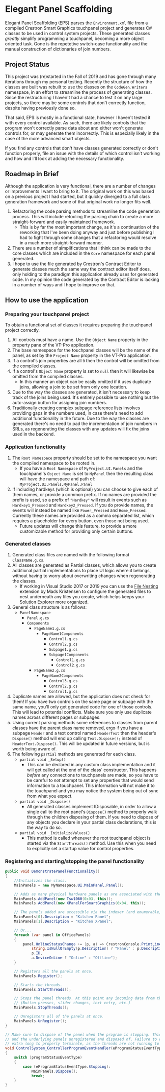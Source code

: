 ﻿# Elegant Panel Scaffolding

Elegant Panel Scaffolding (EPS) parses the `Environment.xml` file from a compiled Crestron Smart Graphics touchpanel project and generates C# classes to be used in control system projects. These generated classes *greatly* simplify programming a touchpanel, becoming a more object oriented task. Gone is the repetetive switch-case functionality and the manual construction of dictionaries of join numbers.

## Project Status

This project was (re)started in the Fall of 2019 and has gone through many iterations through my personal testing. Recently the structure of how the classes are built was rebuilt to use the classes on the `CodeGen.Writers` namespace, in an effort to streamline the process of generating classes. Since the restructuring I haven't had a chance to test it on any large projects, so there may be some controls that don't correctly function, despite having previously done so.

That said, EPS is mostly in a functional state, however I haven't tested it with every control available. As such, there are likely controls that the program won't correctly parse data about and either won't generate controls for, or may generate them incorrectly. This is especially likely in the case of the more advanced smart objects.

If you find any controls that don't have classes generated correctly or don't function properly, file an issue with the details of which control isn't working and how and I'll look at adding the necessary functionality.

## Roadmap in Brief

Although the application is very functional, there are a number of changes or improvements I want to bring to it. The original work on this was based on a previous project I had started, but it quickly diverged to a full class generation framework and some of that original work no longer fits well.

1. Refactoring the code parsing methods to streamline the code generation process. This will include retooling the parsing chain to create a more straight-forward and easily maintained framework.
   * This is by far the most important change, as it's a continuation of the reworking that I've been doing anyway and just before publishing I had to fight through some changes that a refactoring would resolve in a much more straight-forward manner.
2. There are a number of simplifications that I think can be made to the core classes which are included in the `Core` namespace for each panel generated.
3. I hope to use the file generated by Crestron's Contract Editor to generate classes much the same way the contract editor itself does, only holding to the paradigm this application already uses for generated code. In my opinion the code generated by the Contract Editor is lacking in a number of ways and I hope to improve on that.

## How to use the application

### Preparing your touchpanel project

To obtain a functional set of classes it requires preparing the touchpanel project correctly.

1. All controls must have a name. Use the `Object Name` property in the property pane of the VT-Pro application.
2. The base namespace for the touchpanel classes will be the name of the panel, as set by the `Project Name` property in the VT-Pro application.
3. If a control's join properties are all `0` then the control will be omitted from the compiled classes.
4. If a control's `Object Name` property is set to `null` then it will likewise be omitted from the compiled classes.
   * In this manner an object can be easily omitted if it uses duplicate joins, allowing a join to be set from only one location.
5. Due to the way the classes are generated, it isn't necessary to keep track of the joins being used. It's entirely possible to use nothing but the auto-assign button for assigning join numbers.
6. Traditionally creating complex subpage reference lists involves providing gaps in the numbers used, in case there's need to add additional functionality in the future. Due to the way the classes are generated there's no need to pad the incrementation of join numbers in SRLs, as regenerating the classes with any updates will fix the joins used in the backend.

### Application functionality

1. The `Root Namespace` property should be set to the namespace you want the compiled namespace to be rooted in.
   * If you have a `Root Namespace` of `MyProject.UI.Panels` and the touchpanel's `Object Name` is set to `MyPanel` then the resulting class will have the namespace and path of: `MyProject.UI.Panels.MyPanel.Panel`
2. If including hardkeys (which is optional) you can choose to give each of them names, or provide a common prefix. If no names are provided the prefix is used, so a prefix of `"Hardkey"` will result in events such as `Hardkey1_Pressed` and `Hardkey2_Pressed`. If you do provide names, the events will instead be named like `Power_Pressed` and `Home_Pressed`. Currently these names are provided as a comma separated list, which requires a placeholder for every button, even those not being used.
   * Future updates will change this feature, to provide a more customizable method for providing only certain buttons.

### Generated classes

1. Generated class files are named with the following format `ClassName.g.cs`.
2. All classes are generated as Partial classes, which allows you to create additional partial implementations to place UI logic where it belongs, without having to worry about overwriting changes when regenerating the classes.
   * If working in Visual Studio 2017 or 2019 you can use the [File Nesting](https://marketplace.visualstudio.com/items?itemName=MadsKristensen.FileNesting) extension by Mads Kristensen to configure the generated files to nest underneath any files you create, which helps keeps your Solution Explorer more organized.
3. General class structure is as follows:
   * `PanelNamespace`
     * `Panel.g.cs`
     * `Components`
       * `PageName1.g.cs`
         * `PageName1Components`
           * `Control1.g.cs`
           * `Control2.g.cs`
           * `Subpage1.g.cs`
           * `Subpage1Components`
             * `Control1.g.cs`
             * `Control2.g.cs`  
       * `PageName2.g.cs`
         * `PageName2Components`
           * `Control3.g.cs`
           * `Control2.g.cs`
           * `Control1.g.cs`
4. Duplicate names are allowed, but the application does not check for them! If you have two controls on the same page or subpage with the same name, you'll only get generated code for one of those controls. This will lead to potential conflicts. Make sure you only use duplicate names across different pages or subpages.
5. Using current parsing methods some references to classes from parent classes have the parent class name removed, ergo if you have a subpage `Header` and a text control named `HeaderText` then the header's `Dispose()` method will end up calling `Text.Dispose();` instead of `HeaderText.Dispose()`. This will be updated in future versions, but is worth being aware of.
6. The following `partial` methods are generated for each class.
   * `partial void _Setup()`
     * This can be declared in any custom class implementation and it will get called at the end of the class' constructor. This happens *before* any connections to touchpanels are made, so you have to be careful to *not* attempt to set any properties that would send information to a touchpanel. This information will not make it to the touchpanel and you may notice the system being out of sync from what you expect.
   * `partial void _Dispose()`
     * All generated classes implement IDisposable, in order to allow a single call to the root panel's `Dispose()` method to properly walk through the children disposing of them. If you need to dispose of any objects you declare in your partial class declarations, this is the way to do so.
   * `partial void _InitializeValues()`
     * This method is called whenever the root touchpanel object is started via the `StartThreads()` method. Use this when you need to explicitly set a startup value for control properties.

### Registering and starting/stopping the panel functionality

```csharp
public void DemonstratePanelFunctionality()
{
    //Initializes the class.
    MainPanels = new MyNamespace.UI.MainPanel.Panel();

    // Adds as many physical hardware panels as are associated with the class.
    MainPanels.AddPanel(new Tsw1060(0x03, this));
    MainPanels.AddPanel(new XPanelForSmartGraphics(0x04, this));

    // The panels added are accessible via the indexer (and enumerable) so you can do things like...
    MainPanels[0].Description = "Kitchen Panel";
    MainPanels[1].Description = "Kitchen XPanel";

    // Or...
    foreach (var panel in OfficePanels)
    {
        panel.OnlineStatusChange += (p, a) => CrestronConsole.PrintLine("The {0} with Id {1} is {2}.",
            string.IsNullOrEmpty(p.Description) ? "Panel" : p.Description,
            p.ID,
            a.DeviceOnLine ? "Online" : "Offline");
    }

    // Registers all the panels at once.
    MainPanels.Register();

    // Starts the threads.
    MainPanels.StartThreads();

    // Stops the panel threads. At this point any incoming data from the panel will be lost and not make it to the program.
    // (Button presses, slider changes, text entry, etc.)
    MainPanels.StopThreads();

    // Unregisters all of the panels at once.
    MainPanels.UnRegister();
}

// Make sure to dispose of the panel when the program is stopping. This ensures that the threads are properly stopped
// and the underlying panels unregistered and disposed of. Failure to do so will result in a program that may take
// extra long to properly terminate, as the threads are not running to completion.
void ControlSystem_ControllerProgramEventHandler(eProgramStatusEventType programStatusEventType)
{
    switch (programStatusEventType)
    {
        case (eProgramStatusEventType.Stopping):
            MainPanels.Dispose();
            break;
    }
}
```
